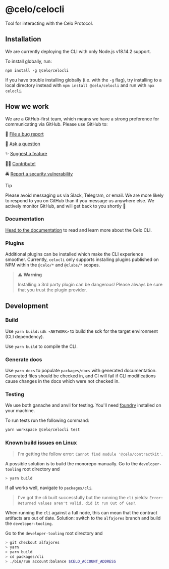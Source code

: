 # @celo/celocli

Tool for interacting with the Celo Protocol.

## Installation

We are currently deploying the CLI with only Node.js v18.14.2 support.

To install globally, run:

```
npm install -g @celo/celocli
```

If you have trouble installing globally (i.e. with the `-g` flag), try installing to a local directory instead with `npm install @celo/celocli` and run with `npx celocli`.

## How we work

We are a GitHub-first team, which means we have a strong preference for communicating via GitHub. 
Please use GitHub to:

🐞 [File a bug report](https://github.com/celo-org/developer-tooling/issues/new/choose)

💬 [Ask a question](https://github.com/celo-org/developer-tooling/discussions)

✨ [Suggest a feature](https://github.com/celo-org/developer-tooling/issues/new/choose)

🧑‍💻 [Contribute!](/CONTRIBUTING.md)

🚔 [Report a security vulnerability](https://github.com/celo-org/developer-tooling/issues/new/choose)

> [!TIP]
> 
> Please avoid messaging us via Slack, Telegram, or email. We are more likely to respond to you on 
> GitHub than if you message us anywhere else. We actively monitor GitHub, and will get back to you shortly 🌟

### Documentation

[Head to the documentation](https://docs.celo.org/) to read and learn more about the Celo 
CLI.

### Plugins

Additional plugins can be installed which make the CLI experience smoother. Currently, `celocli` only supports installing plugins published on NPM within the `@celo/*` and `@clabs/*` scopes.

> ⚠️ **Warning**
>
> Installing a 3rd party plugin can be dangerous! Please always be sure that you trust the plugin provider.

## Development

### Build

Use `yarn build:sdk <NETWORK>` to build the sdk for the target environment (CLI dependency).

Use `yarn build` to compile the CLI.

### Generate docs

Use `yarn docs` to populate `packages/docs` with generated documentation. Generated files should be checked in, and CI will fail if CLI modifications cause changes in the docs which were not checked in.

### Testing

We use both ganache and anvil for testing. You'll need [foundry](https://book.getfoundry.sh/getting-started/installation) installed on your machine.

To run tests run the following command:

```bash
yarn workspace @celo/celocli test
```

### Known build issues on Linux

> I'm getting the follow error: `Cannot find module '@celo/contractkit'`.

A possible solution is to build the monorepo manually.
Go to the `developer-tooling` root directory and

```bash
> yarn build
```

If all works well, navigate to `packages/cli`.

> I've got the cli built successfully but the running the `cli` yields: `Error: Returned values aren't valid, did it run Out of Gas?`.

When running the `cli` against a full node, this can mean that the contract artifacts are out of date.
Solution: switch to the `alfajores` branch and build the `developer-tooling`.

Go to the `developer-tooling` root directory and

```bash
> git checkout alfajores
> yarn
> yarn build
> cd packages/cli
> ./bin/run account:balance $CELO_ACCOUNT_ADDRESS
```
